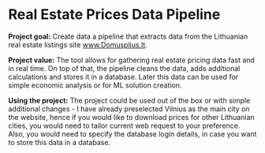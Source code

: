 # Real Estate Prices Data Pipeline

<b>Project goal:</b> Create data a pipeline that extracts data from the Lithuanian real estate listings site www.Domusplius.lt.

<b>Project value:</b> The tool allows for gathering real estate pricing data fast and in real time. On top of that, the pipeline cleans the data, adds additional calculations and stores it in a database. Later this data can be used for simple economic analysis or for ML solution creation.

<b>Using the project:</b> The project could be used out of the box or with simple additional changes - I have already preselected Vilnius as the main city on the website, hence if you would like to download prices for other Lithuanian cities, you would need to tailor current web request to your preference.
   Also, you would need to specify the database login details, in case you want to store this data in a database.
